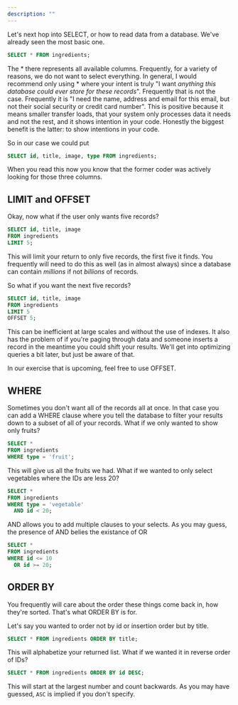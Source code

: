 ```yaml
---
description: ""
---
```


Let's next hop into SELECT, or how to read data from a database. We've already seen the most basic one.

```sql
SELECT * FROM ingredients;
```

The \* there represents all available columns. Frequently, for a variety of reasons, we do not want to select everything. In general, I would recommend only using \* where your intent is truly "I want _anything this database could ever store for these records_". Frequently that is not the case. Frequently it is "I need the name, address and email for this email, but not their social security or credit card number". This is positive because it means smaller transfer loads, that your system only processes data it needs and not the rest, and it shows intention in your code. Honestly the biggest benefit is the latter: to show intentions in your code.

So in our case we could put

```sql
SELECT id, title, image, type FROM ingredients;
```

When you read this now you know that the former coder was actively looking for those three columns.

## LIMIT and OFFSET

Okay, now what if the user only wants five records?

```sql
SELECT id, title, image
FROM ingredients
LIMIT 5;
```

This will limit your return to only five records, the first five it finds. You frequently will need to do this as well (as in almost always) since a database can contain _millions_ if not _billions_ of records.

So what if you want the next five records?

```sql
SELECT id, title, image
FROM ingredients
LIMIT 5
OFFSET 5;
```

This can be inefficient at large scales and without the use of indexes. It also has the problem of if you're paging through data and someone inserts a record in the meantime you could shift your results. We'll get into optimizing queries a bit later, but just be aware of that.

In our exercise that is upcoming, feel free to use OFFSET.

## WHERE

Sometimes you don't want all of the records all at once. In that case you can add a WHERE clause where you tell the database to filter your results down to a subset of all of your records. What if we only wanted to show only fruits?

```sql
SELECT *
FROM ingredients
WHERE type = 'fruit';
```

This will give us all the fruits we had. What if we wanted to only select vegetables where the IDs are less 20?

```sql
SELECT *
FROM ingredients
WHERE type = 'vegetable'
  AND id < 20;
```

AND allows you to add multiple clauses to your selects. As you may guess, the presence of AND belies the existance of OR

```sql
SELECT *
FROM ingredients
WHERE id <= 10
  OR id >= 20;
```

## ORDER BY

You frequently will care about the order these things come back in, how they're sorted. That's what ORDER BY is for.

Let's say you wanted to order not by id or insertion order but by title.

```sql
SELECT * FROM ingredients ORDER BY title;
```

This will alphabetize your returned list. What if we wanted it in reverse order of IDs?

```sql
SELECT * FROM ingredients ORDER BY id DESC;
```

This will start at the largest number and count backwards. As you may have guessed, `ASC` is implied if you don't specify.

